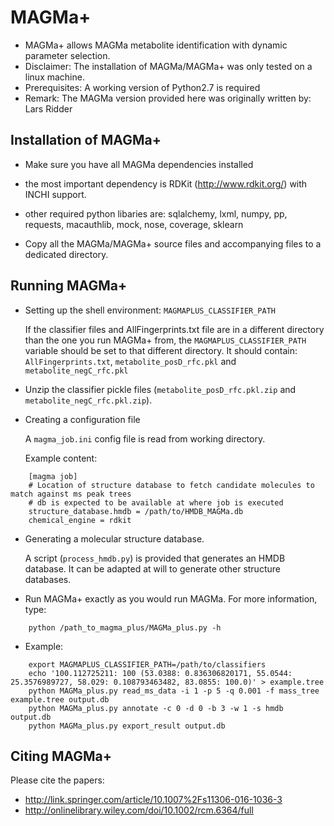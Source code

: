 MAGMa+
======

* MAGMa+ allows MAGMa metabolite identification with dynamic parameter selection.
* Disclaimer: The installation of MAGMa/MAGMa+ was only tested on a linux machine.
* Prerequisites: A working version of Python2.7 is required
* Remark: The MAGMa version provided here was originally written by: Lars Ridder

Installation of MAGMa+
----------------------

* Make sure you have all MAGMa dependencies installed
 * the most important dependency is RDKit (http://www.rdkit.org/) with INCHI support.
 * other required python libaries are: sqlalchemy, lxml, numpy, pp, requests, macauthlib, mock, nose, coverage, sklearn

* Copy all the MAGMa/MAGMa+ source files and accompanying files to a dedicated directory.


Running MAGMa+
--------------

* Setting up the shell environment: `MAGMAPLUS_CLASSIFIER_PATH`

	If the classifier files and AllFingerprints.txt file are in a different directory than the one you run MAGMa+ from,
	the `MAGMAPLUS_CLASSIFIER_PATH` variable should be set to that different directory.
	It should contain: `AllFingerprints.txt`, `metabolite_posD_rfc.pkl` and `metabolite_negC_rfc.pkl`

* Unzip the classifier pickle files (`metabolite_posD_rfc.pkl.zip` and `metabolite_negC_rfc.pkl.zip`).

* Creating a configuration file

  A `magma_job.ini` config file is read from working directory.

  Example content:

```
	[magma job]
	# Location of structure database to fetch candidate molecules to match against ms peak trees
	# db is expected to be available at where job is executed
	structure_database.hmdb = /path/to/HMDB_MAGMa.db
	chemical_engine = rdkit
```

* Generating a molecular structure database.

  A script (`process_hmdb.py`) is provided that generates an HMDB database. It can be adapted at will to generate other structure databases.

* Run MAGMa+ exactly as you would run MAGMa. For more information, type:

```
	python /path_to_magma_plus/MAGMa_plus.py -h
```

* Example:

```
	export MAGMAPLUS_CLASSIFIER_PATH=/path/to/classifiers
	echo '100.112725211: 100 (53.0388: 0.836306820171, 55.0544: 25.3576989727, 58.029: 0.108793463482, 83.0855: 100.0)' > example.tree
	python MAGMa_plus.py read_ms_data -i 1 -p 5 -q 0.001 -f mass_tree example.tree output.db
	python MAGMa_plus.py annotate -c 0 -d 0 -b 3 -w 1 -s hmdb output.db
	python MAGMa_plus.py export_result output.db
```

Citing MAGMa+
-------------
Please cite the papers:
- http://link.springer.com/article/10.1007%2Fs11306-016-1036-3
- http://onlinelibrary.wiley.com/doi/10.1002/rcm.6364/full
